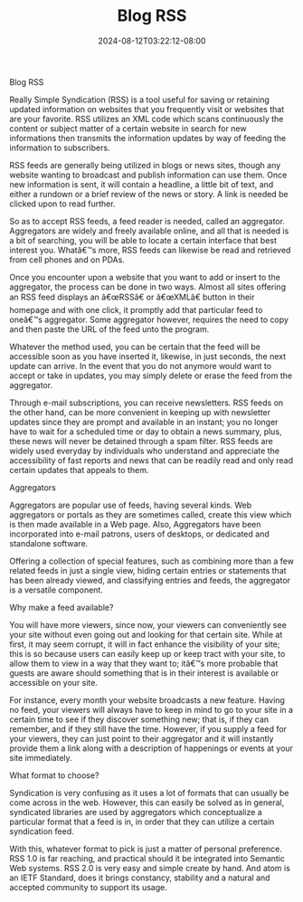 ﻿---
title: "Blog RSS"
date: 2024-08-12T03:22:12-08:00
description: "10 rss articles Tips for Web Success"
featured_image: "/images/10 rss articles.jpg"
tags: ["10 rss articles"]
---

Blog RSS

Really Simple Syndication (RSS) is a tool useful for saving or retaining updated information on websites that you frequently visit or websites that are your favorite. RSS utilizes an XML code which scans continuously the content or subject matter of a certain website in search for new informations then transmits the information updates by way of feeding the information to subscribers.

RSS feeds are generally being utilized in blogs or news sites, though any website wanting to broadcast and publish information can use them. Once new information is sent, it will contain a headline, a little bit of text, and either a rundown or a brief review of the news or story. A link is needed be clicked upon to read further. 

So as to accept RSS feeds, a feed reader is needed, called an aggregator.  Aggregators are widely and freely available online, and all that is needed is a bit of searching, you will be able to locate a certain interface that best interest you. Whatâ€™s more, RSS feeds can likewise be read and retrieved from cell phones and on PDAs. 

Once you encounter upon a website that you want to add or insert to the aggregator, the process can be done in two ways. Almost all sites offering an RSS feed displays an â€œRSSâ€ or â€œXMLâ€ button in their homepage and with one click, it promptly add that particular feed to oneâ€™s aggregator. Some aggregator however, requires the need to copy and then paste the URL of the feed unto the program. 

Whatever the method used, you can be certain that the feed will be accessible soon as you have inserted it, likewise, in just seconds, the next update can arrive. In the event that you do not anymore would want to accept or take in updates, you may simply delete or erase the feed from the aggregator.

Through e-mail subscriptions, you can receive newsletters. RSS feeds on the other hand, can be more convenient in keeping up with newsletter updates since they are prompt and available in an instant; you no longer have to wait for a scheduled time or day to obtain a news summary, plus, these news will never be  detained through a spam filter. 
RSS feeds are widely used everyday by individuals who understand and appreciate the accessibility of fast reports and news that can be readily read and only read certain updates that appeals to them.

Aggregators

Aggregators are popular use of feeds, having several kinds. Web aggregators or portals as they are sometimes called, create this view which is then made available in a Web page. Also, Aggregators have been incorporated into e-mail patrons, users of desktops, or dedicated and standalone software.

Offering a collection of special features, such as combining more than a few related feeds in just a single view, hiding certain entries or statements that has been already viewed, and classifying entries and feeds, the aggregator is a versatile component.

Why make a feed available?

You will have more viewers, since now, your viewers can conveniently see your site without even going out and looking for that certain site. While at first, it may seem corrupt, it will in fact enhance the visibility of your site; this is so because users can easily keep up or keep tract with your site, to allow them to view in a way that they want to; itâ€™s more probable that guests are aware should something that is in their interest is available or accessible on your site.

For instance, every month your website broadcasts a new feature. Having no feed, your viewers will always have to keep in mind to go to your site in a certain time to see if they discover something new; that is, if they can remember, and if they still have the time. However, if you supply a feed for your viewers, they can just point to their aggregator and it will instantly provide them a link along with a description of happenings or events at your site immediately.

What format to choose?

Syndication is very confusing as it uses a lot of formats that can usually be come across in the web.  However, this can easily be solved as in general, syndicated libraries are used by aggregators which conceptualize a particular format that a feed is in, in order that they can utilize a certain syndication feed.

With this, whatever format to pick is just a matter of personal preference. RSS 1.0 is far reaching, and practical should it be integrated into Semantic Web systems. RSS 2.0 is very easy and simple create by hand. And atom is an IETF Standard, does it brings constancy, stability and a natural and accepted community to support its usage.


